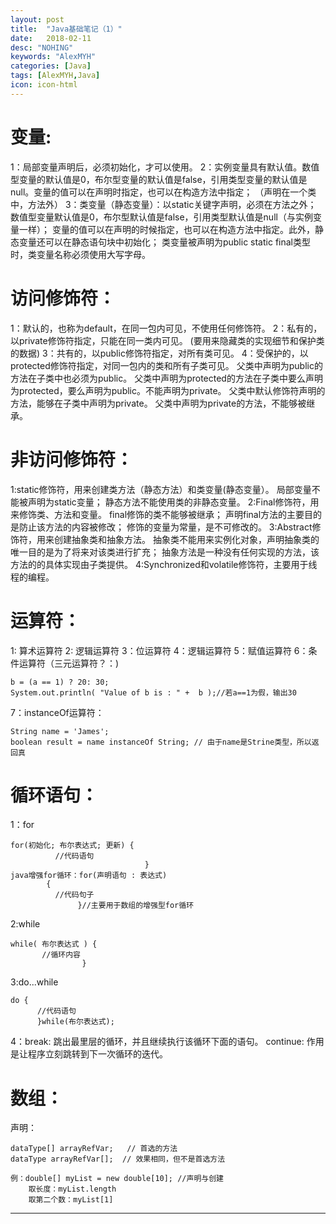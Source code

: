 ```yaml
---
layout: post
title:  "Java基础笔记（1）"
date:   2018-02-11
desc: "NOHING"
keywords: "AlexMYH"
categories: [Java]
tags: [AlexMYH,Java]
icon: icon-html
---
```


# 变量: #
1：局部变量声明后，必须初始化，才可以使用。
2：实例变量具有默认值。数值型变量的默认值是0，布尔型变量的默认值是false，引用类型变量的默认值是null。变量的值可以在声明时指定，也可以在构造方法中指定；
      （声明在一个类中，方法外）
3：类变量（静态变量）：以static关键字声明，必须在方法之外；
       数值型变量默认值是0，布尔型默认值是false，引用类型默认值是null（与实例变量一样）；
       变量的值可以在声明的时候指定，也可以在构造方法中指定。此外，静态变量还可以在静态语句块中初始化； 
       类变量被声明为public static final类型时，类变量名称必须使用大写字母。

# 访问修饰符： #
1：默认的，也称为default，在同一包内可见，不使用任何修饰符。
2：私有的，以private修饰符指定，只能在同一类内可见。
    (要用来隐藏类的实现细节和保护类的数据)
3：共有的，以public修饰符指定，对所有类可见。
4：受保护的，以protected修饰符指定，对同一包内的类和所有子类可见。
    父类中声明为public的方法在子类中也必须为public。
    父类中声明为protected的方法在子类中要么声明为protected，要么声明为public。不能声明为private。
    父类中默认修饰符声明的方法，能够在子类中声明为private。
    父类中声明为private的方法，不能够被继承。

# 非访问修饰符： #
1:static修饰符，用来创建类方法（静态方法）和类变量(静态变量）。
     局部变量不能被声明为static变量；
     静态方法不能使用类的非静态变量。
2:Final修饰符，用来修饰类、方法和变量。
     final修饰的类不能够被继承；
     声明final方法的主要目的是防止该方法的内容被修改；
     修饰的变量为常量，是不可修改的。
3:Abstract修饰符，用来创建抽象类和抽象方法。
     抽象类不能用来实例化对象，声明抽象类的唯一目的是为了将来对该类进行扩充；
     抽象方法是一种没有任何实现的方法，该方法的的具体实现由子类提供。
4:Synchronized和volatile修饰符，主要用于线程的编程。

# 运算符： #
1: 算术运算符
2: 逻辑运算符
3：位运算符
4：逻辑运算符
5：赋值运算符
6：条件运算符（三元运算符？：)
```
b = (a == 1) ? 20: 30;    
System.out.println( "Value of b is : " +  b );//若a==1为假，输出30
```

7：instanceOf运算符：
```
String name = 'James';
boolean result = name instanceOf String; // 由于name是Strine类型，所以返回真
```

# 循环语句： #
1：for 
```
for(初始化; 布尔表达式; 更新) {
          //代码语句
                              }
java增强for循环：for(声明语句 : 表达式)
        {
          //代码句子
               }//主要用于数组的增强型for循环
 ```

2:while
```
while( 布尔表达式 ) {
	   //循环内容
                }
```

3:do...while
```
do {
      //代码语句
      }while(布尔表达式);
```

4：break:     跳出最里层的循环，并且继续执行该循环下面的语句。
   continue:  作用是让程序立刻跳转到下一次循环的迭代。

# 数组： #

声明：
```
dataType[] arrayRefVar;   // 首选的方法
dataType arrayRefVar[];  // 效果相同，但不是首选方法
```

```      
例：double[] myList = new double[10]; //声明与创建
    取长度：myList.length
    取第二个数：myList[1]
```

---






























